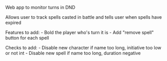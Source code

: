 Web app to monitor turns in DND

Allows user to track spells casted in battle and tells user when spells have expired

Features to add:
    - Bold the player who's turn it is
    - Add "remove spell" button for each spell

Checks to add:
    - Disable new character if name too long, initiative too low or not int
    - Disable new spell if name too long, duration negative